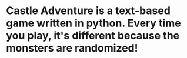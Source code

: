 # Castle Adventure is a text-based game written in python. Every time you play, it's different because the monsters are randomized!
